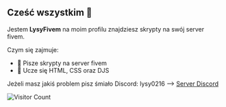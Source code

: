 ## Cześć wszystkim 👋

Jestem **LysyFivem** na moim profilu znajdziesz skrypty na swój server fivem.

Czym się zajmuje:

- 🔨 Pisze skrypty na server fivem
- 🏁 Ucze się HTML, CSS oraz DJS

Jeżeli masz jakiś problem pisz śmiało
Discord: lysy0216
--> [Server Discord](https://discord.gg/NHyw227A45)

![Visitor Count](https://github.com/LysyFivem/lh_automess)
